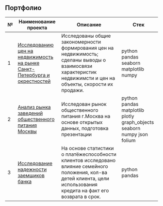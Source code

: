 ## Портфолио

№ |Наименование проекта | Описание | Стек      |
------- | ------- | ---------------- | ---------- |
1  | [ Исследованию цен на недвижимость на рынке Санкт-Петербурга и окрестностей ](Проект_недвижимость/Проект_недвижимость.md)  | Исследованы общие закономерности формирования цен на недвижимость; сделаны выводы о взаимосвязи характеристик недвижимсти и цен на объекты, скорости их продажи. | python pandas seaborn matplotlib numpy
2  | [ Анализ рынка заведений общественного питания Москвы ](Проект_общепит_Москва.md)  | Исследован рынок общественного питания г.Москва на основе открытых данных, подготовка презентации       | python pandas matplotlib plotly graph_objects seaborn numpy json folium     | 
3  |[ Исследование надежности заемщиков банка ](Проект_заемщики_платежеспособность/Проект_заемщики_платежеспособность.md)  | На основе статистики о платёжеспособности клиентов исследовано влияние семейного положения, кол-ва детей клиента, цели использования кредита на факт его возврата в срок.     |  python pandas      | 

